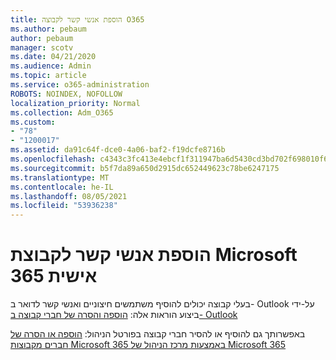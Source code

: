 ```yaml
---
title: הוספת אנשי קשר לקבוצה O365
ms.author: pebaum
author: pebaum
manager: scotv
ms.date: 04/21/2020
ms.audience: Admin
ms.topic: article
ms.service: o365-administration
ROBOTS: NOINDEX, NOFOLLOW
localization_priority: Normal
ms.collection: Adm_O365
ms.custom:
- "78"
- "1200017"
ms.assetid: da91c64f-dce0-4a06-baf2-f19dcfe8716b
ms.openlocfilehash: c4343c3fc413e4ebcf1f311947ba6d5430cd3bd702f698010f6ba20a0ff71280
ms.sourcegitcommit: b5f7da89a650d2915dc652449623c78be6247175
ms.translationtype: MT
ms.contentlocale: he-IL
ms.lasthandoff: 08/05/2021
ms.locfileid: "53936238"
---
```

# <a name="add-contacts-to-a-microsoft-365-group"></a>הוספת אנשי קשר לקבוצת Microsoft 365 אישית

בעלי קבוצה יכולים להוסיף משתמשים חיצוניים ואנשי קשר לדואר ב- Outlook על-ידי ביצוע הוראות אלה: [הוספה והסרה של חברי קבוצה ב- Outlook](https://support.office.com/article/3b650f4a-5c9b-4f94-a1bb-0cca4b1091de?wt.mc_id=add_contacts_group.aspx)
  
באפשרותך גם להוסיף או להסיר חברי קבוצה בפורטל הניהול: [הוספה או הסרה של חברים מקבוצות Microsoft 365 באמצעות מרכז הניהול של Microsoft 365](/microsoft-365/admin/create-groups/add-or-remove-members-from-groups)